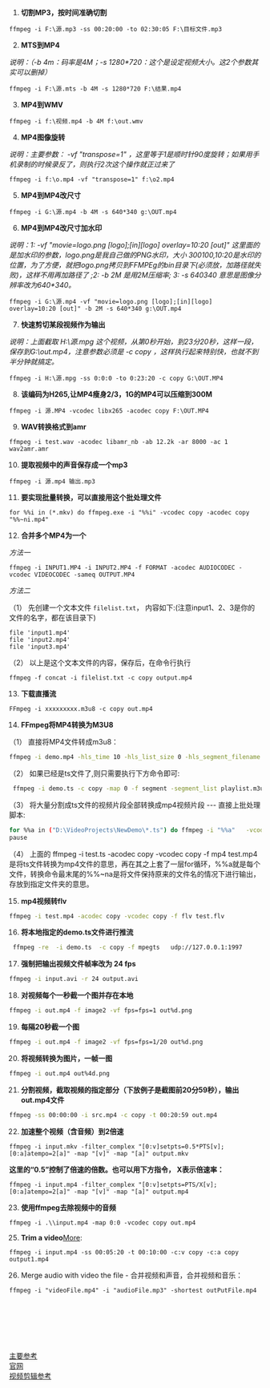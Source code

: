1. **切割MP3，按时间准确切割**
 ```
ffmpeg -i F:\源.mp3 -ss 00:20:00 -to 02:30:05 F:\目标文件.mp3
 ```


2. **MTS到MP4**

_说明：（-b 4m：码率是4M；-s 1280*720：这个是设定视频大小。这2个参数其实可以删掉）_

```
ffmpeg -i F:\源.mts -b 4M -s 1280*720 F:\结果.mp4
```


3. **MP4到WMV**

```
ffmpeg -i f:\视频.mp4 -b 4M f:\out.wmv
```

4. **MP4图像旋转** 

_说明：主要参数： -vf "transpose=1" ，这里等于1是顺时针90度旋转；如果用手机录制的时候录反了，则执行2次这个操作就正过来了_

```
ffmpeg -i f:\o.mp4 -vf "transpose=1" f:\o2.mp4
```


5. **MP4到MP4改尺寸**

```
ffmpeg -i G:\源.mp4 -b 4M -s 640*340 g:\OUT.mp4
```

6. **MP4到MP4改尺寸加水印**  

_说明：1: -vf "movie=logo.png [logo];[in][logo] overlay=10:20 [out]" 这里面的是加水印的参数，logo.png是我自己做的PNG水印，大小_
_300*100,10:20是水印的位置，为了方便，就把logo.png拷贝到FFMPEg的bin目录下(必须放，加路径就失败)，这样不用再加路径了 ;2: -b 2M 是用2M压缩率; 3: -s 640*340 意思是图像分辨率改为640*340。_

```
ffmpeg -i G:\源.mp4 -vf "movie=logo.png [logo];[in][logo] overlay=10:20 [out]" -b 2M -s 640*340 g:\OUT.mp4
```


7. **快速剪切某段视频作为输出**

_说明：上面截取 H:\源.mpg 这个视频，从第0秒开始，到23分20秒，这样一段，保存到G:\out.mp4，注意参数必须是 -c copy ，这样执行起来特别快，也就不到半分钟就搞定。_

```
ffmpeg -i H:\源.mpg -ss 0:0:0 -to 0:23:20 -c copy G:\OUT.MP4
```

8. **该编码为H265,让MP4瘦身2/3，1G的MP4可以压缩到300M**

```
ffmpeg -i 源.MP4 -vcodec libx265 -acodec copy F:\OUT.MP4
```


9. **WAV转换格式到amr**

```
ffmpeg -i test.wav -acodec libamr_nb -ab 12.2k -ar 8000 -ac 1 wav2amr.amr
```

10. **提取视频中的声音保存成一个mp3**

```
ffmpeg -i 源.mp4 输出.mp3
```


11. **要实现批量转换，可以直接用这个批处理文件**

```
for %%i in (*.mkv) do ffmpeg.exe -i "%%i" -vcodec copy -acodec copy "%%~ni.mp4"
```

12. **合并多个MP4为一个**

_方法一_

```
ffmpeg -i INPUT1.MP4 -i INPUT2.MP4 -f FORMAT -acodec AUDIOCODEC -vcodec VIDEOCODEC -sameq OUTPUT.MP4
```


_方法二_

（1） 先创建一个文本文件 `filelist.txt`， 内容如下:(注意input1、2、3是你的文件的名字，都在该目录下)

```
file 'input1.mp4'
file 'input2.mp4'
file 'input3.mp4'
```


（2） 以上是这个文本文件的内容，保存后，在命令行执行

```
ffmpeg -f concat -i filelist.txt -c copy output.mp4
```


13. **下载直播流**

```
FFmpeg -i xxxxxxxxx.m3u8 -c copy out.mp4
```

14. **FFmpeg将MP4转换为M3U8**

（1）  直接将MP4文件转成m3u8：

```bash
ffmpeg -i demo.mp4 -hls_time 10 -hls_list_size 0 -hls_segment_filename ene_%05d.ts ene.m3u8
```



（2） 如果已经是ts文件了,则只需要执行下方命令即可:

```bash
 ffmpeg -i demo.ts -c copy -map 0 -f segment -segment_list playlist.m3u8 -segment_time 10 output%03d.ts
```


（3） 将大量分割成ts文件的视频片段全部转换成mp4视频片段 --- 直接上批处理脚本:

```bash
for %%a in ("D:\VideoProjects\NewDemo\*.ts") do ffmpeg -i "%%a"   -vcodec copy -vcodec copy -f mp4 "D:\VideoProjects\NewDemo\NewMP4\%%~na.mp4"
pause
```

（4） 上面的  ffmpeg -i test.ts -acodec copy -vcodec copy -f mp4 test.mp4  是将ts文件转换为mp4文件的意思，再在其之上套了一层for循环，%%a就是每个文件，转换命令最末尾的%%~na是将文件保持原来的文件名的情况下进行输出，存放到指定文件夹的意思。



15. **mp4视频转flv**
```bash
ffmpeg -i test.mp4 -acodec copy -vcodec copy -f flv test.flv 
```

16. **将本地指定的demo.ts文件进行推流**

```bash
 ffmpeg -re  -i demo.ts  -c copy -f mpegts   udp://127.0.0.1:1997
```

17. **强制把输出视频文件帧率改为 24 fps**
```bash
ffmpeg -i input.avi -r 24 output.avi
```


18. **对视频每个一秒截一个图并存在本地**

```bash
ffmpeg -i out.mp4 -f image2 -vf fps=fps=1 out%d.png
```


19. **每隔20秒截一个图**

```bash
ffmpeg -i out.mp4 -f image2 -vf fps=fps=1/20 out%d.png
```


20. **将视频转换为图片，一帧一图**

```bash
ffmpeg -i out.mp4 out%4d.png
```

21. **分割视频，截取视频的指定部分（下放例子是截图前20分59秒），输出out.mp4文件**
```bash
ffmpeg -ss 00:00:00 -i src.mp4 -c copy -t 00:20:59 out.mp4
```

22. **加速整个视频（含音频）到2倍速**
```
ffmpeg -i input.mkv -filter_complex "[0:v]setpts=0.5*PTS[v];[0:a]atempo=2[a]" -map "[v]" -map "[a]" output.mkv
```

**这里的“0.5”控制了倍速的倍数。也可以用下方指令， X表示倍速率：**

```
ffmpeg -i input.mp4 -filter_complex "[0:v]setpts=PTS/X[v];[0:a]atempo=2[a]" -map "[v]" -map "[a]" output.mp4
```



23. **使用ffmpeg去除视频中的音频**
```
ffmpeg -i .\\input.mp4 -map 0:0 -vcodec copy out.mp4
```

25. **Trim a video**[More](https://shotstack.io/learn/use-ffmpeg-to-trim-video/):
```
ffmpeg -i input.mp4 -ss 00:05:20 -t 00:10:00 -c:v copy -c:a copy output1.mp4
```


26. Merge audio with video the file - 合并视频和声音，合并视频和音乐：
```
ffmpeg -i "videoFile.mp4" -i "audioFile.mp3" -shortest outPutFile.mp4
```



<br><br><br><br>


<br> <a href="https://www.jianshu.com/p/91727ab25227" target="_blank">主要参考</a>
<br> <a href="https://ffmpeg.org/ffmpeg.html" target="_blank">官网</a>
<br> <a href="https://zhuanlan.zhihu.com/p/97914917" target="_blank">视频剪辑参考</a>


<br>

<br>

<br>
